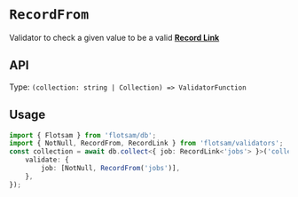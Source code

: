 <!-- @format -->

# `RecordFrom`

Validator to check a given value to be a valid **[Record Link](../db/RecordLinks.md)**

## API

Type: `(collection: string | Collection) => ValidatorFunction`

## Usage

```ts
import { Flotsam } from 'flotsam/db';
import { NotNull, RecordFrom, RecordLink } from 'flotsam/validators';
const collection = await db.collect<{ job: RecordLink<'jobs'> }>('collection', {
    validate: {
        job: [NotNull, RecordFrom('jobs')],
    },
});
```
